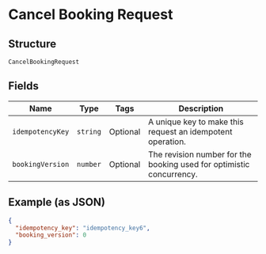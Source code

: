 
# Cancel Booking Request

## Structure

`CancelBookingRequest`

## Fields

| Name | Type | Tags | Description |
|  --- | --- | --- | --- |
| `idempotencyKey` | `string` | Optional | A unique key to make this request an idempotent operation. |
| `bookingVersion` | `number` | Optional | The revision number for the booking used for optimistic concurrency. |

## Example (as JSON)

```json
{
  "idempotency_key": "idempotency_key6",
  "booking_version": 0
}
```

